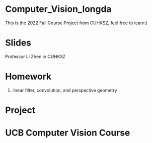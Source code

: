 # Computer_Vision_longda
This is the 2022 Fall Course Project from CUHKSZ, feel free to learn:)

# Slides
Professor Li Zhen in CUHKSZ

# Homework
1. linear filter, convolution, and perspective geometry 

# Project

# UCB Computer Vision Course
